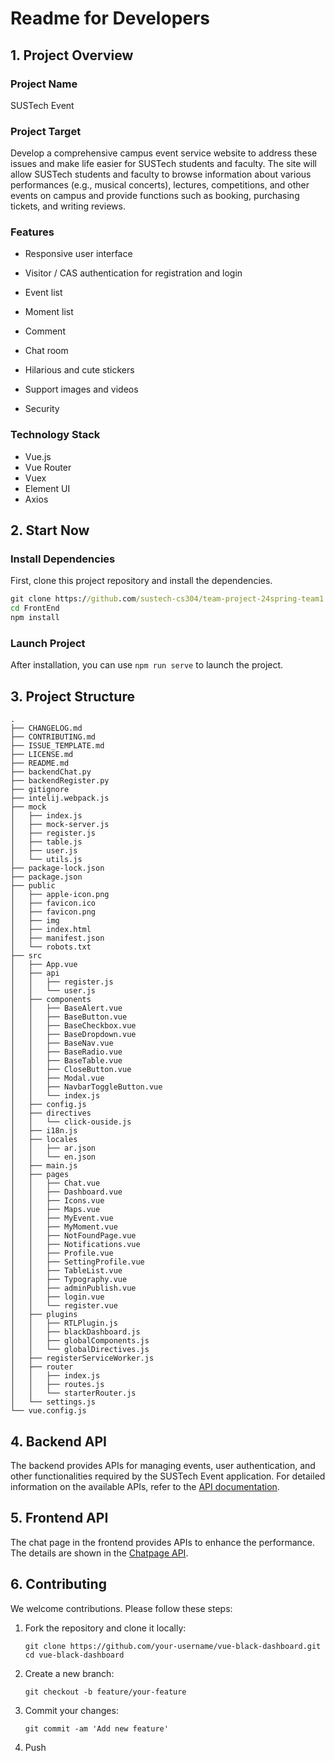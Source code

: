 # Readme for Developers

## 1. Project Overview

### Project Name

SUSTech Event

### Project Target

 Develop a comprehensive campus event service website to address these issues and make life easier for SUSTech students and faculty. The site will allow SUSTech students and faculty to browse information about various performances (e.g., musical concerts), lectures, competitions, and other events on campus and provide functions such as booking, purchasing tickets, and writing reviews. 

### Features

-   Responsive user interface
-   Visitor / CAS authentication for registration and login
-   Event list
-   Moment list

-   Comment
-   Chat room
-   Hilarious and cute stickers
-   Support images and videos
-   Security

### Technology Stack

- Vue.js
- Vue Router
- Vuex
- Element UI
- Axios

## 2. Start Now

### Install Dependencies

First, clone this project repository and install the dependencies.

```cmd
git clone https://github.com/sustech-cs304/team-project-24spring-team1.git
cd FrontEnd
npm install
```

### Launch Project

After installation, you can use `npm run serve` to launch the project.

## 3. Project Structure

```
.
├── CHANGELOG.md
├── CONTRIBUTING.md
├── ISSUE_TEMPLATE.md
├── LICENSE.md
├── README.md
├── backendChat.py
├── backendRegister.py
├── gitignore
├── intelij.webpack.js
├── mock
│   ├── index.js
│   ├── mock-server.js
│   ├── register.js
│   ├── table.js
│   ├── user.js
│   └── utils.js
├── package-lock.json
├── package.json
├── public
│   ├── apple-icon.png
│   ├── favicon.ico
│   ├── favicon.png
│   ├── img
│   ├── index.html
│   ├── manifest.json
│   └── robots.txt
├── src
│   ├── App.vue
│   ├── api
│   │   ├── register.js
│   │   └── user.js
│   ├── components
│   │   ├── BaseAlert.vue
│   │   ├── BaseButton.vue
│   │   ├── BaseCheckbox.vue
│   │   ├── BaseDropdown.vue
│   │   ├── BaseNav.vue
│   │   ├── BaseRadio.vue
│   │   ├── BaseTable.vue
│   │   ├── CloseButton.vue
│   │   ├── Modal.vue
│   │   ├── NavbarToggleButton.vue
│   │   └── index.js
│   ├── config.js
│   ├── directives
│   │   └── click-ouside.js
│   ├── i18n.js
│   ├── locales
│   │   ├── ar.json
│   │   └── en.json
│   ├── main.js
│   ├── pages
│   │   ├── Chat.vue
│   │   ├── Dashboard.vue
│   │   ├── Icons.vue
│   │   ├── Maps.vue
│   │   ├── MyEvent.vue
│   │   ├── MyMoment.vue
│   │   ├── NotFoundPage.vue
│   │   ├── Notifications.vue
│   │   ├── Profile.vue
│   │   ├── SettingProfile.vue
│   │   ├── TableList.vue
│   │   ├── Typography.vue
│   │   ├── adminPublish.vue
│   │   ├── login.vue
│   │   └── register.vue
│   ├── plugins
│   │   ├── RTLPlugin.js
│   │   ├── blackDashboard.js
│   │   ├── globalComponents.js
│   │   └── globalDirectives.js
│   ├── registerServiceWorker.js
│   ├── router
│   │   ├── index.js
│   │   ├── routes.js
│   │   └── starterRouter.js
│   └── settings.js
└── vue.config.js

```



## 4. Backend API

The backend provides APIs for managing events, user authentication, and other functionalities required by the SUSTech Event application. For detailed information on the available APIs, refer to the [API documentation](https://gist.github.com/YanWQ-monad/df20490a9097472f30c62c39c7b669af).

## 5. Frontend API

The chat page in the frontend provides APIs to enhance the performance. The details are shown in the [Chatpage API](https://github.com/advanced-chat/vue-advanced-chat/blob/main/README.md).

## 6. Contributing

We welcome contributions. Please follow these steps:

1. Fork the repository and clone it locally:

   ```
   git clone https://github.com/your-username/vue-black-dashboard.git
   cd vue-black-dashboard
   ```

2. Create a new branch:

   ```
   git checkout -b feature/your-feature
   ```

3. Commit your changes:

   ```
   git commit -am 'Add new feature'
   ```

4. Push

